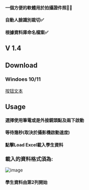 #### 一個方便的軟體用於拍攝證件照🙍‍♂️

#### 自動人臉識別裁切✅ 
#### 根據資料庫命名檔案✅

## V 1.4

## Download
### Windoes 10/11
<a href="https://drive.google.com/drive/folders/1MhRT7BQRhD5-MRESB-WsaITkyUYJPCtz?usp=drive_link" class="button">按钮文本</a>
## Usage
#### 選擇使用筆電或是外接鏡頭點及兩下啟動
#### 等待幾秒(取決於攝影機啟動速度)
#### 點擊Load Excel載入學生資料
### 載入的資料格式須為:
![image](https://github.com/ivan17lai/HeadshotCam-Pro/assets/34911327/48607214-c37a-49ab-b6df-a03b3ff6532c)

#### 學生資料由第2列開始
